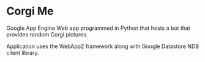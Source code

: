 # Corgi Me

Google App Engine Web app programmed in Python that hosts a bot that provides random Corgi pictures.

Application uses the WebApp2 framework along with Google Datastore NDB client library.
